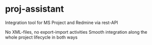 # proj-assistant
Integration tool for MS Project and Redmine via rest-API 

No XML-files, no export-import activities
Smooth integration along the whole project lifecycle in both ways 